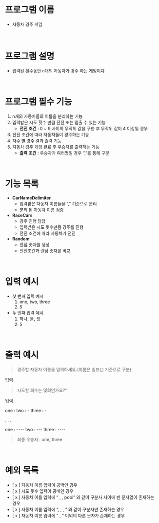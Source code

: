  <br/>

# 프로그램 이름

- 자동차 경주 게임   
  <br/>
  <br/>
# 프로그램 설명



- 입력된 횟수동안 n대의 자동차가 경주 하는 게임이다.   

 <br/>

# 프로그램 필수 기능



1. n개의 자동차들의 이름을 분리하는 기능
2. 입력받은 시도 횟수 만큼 전진 또는 멈출 수 있는 기능
    - **전진 조건** :  0 ~  9 사이의 무작위 값을 구한 후 무작위 값이 4 이상일 경우
3. 전진 조건에 따라 자동차들이 경주하는 기능
4. 차수 별 경주 결과 출력 기능
5. 자동차 경주 게임 완료 후 우승자를 출력하는 기능
    - **출력 조건** : 우승자가 여러명일 경우 “,”를 통해 구분   


 <br/>

# 기능 목록


- **CarNameDelimiter**
    - 입력받은 자동차 이름들을 “,” 기준으로 분리
    - 분리 된 자동차 이름 검증
- **RaceCars**
    - 경주 진행 담당
    - 입력받은 시도 횟수만큼 경주를 진행
    - 전진 조건에 따라 자동차가 전진
- **Random**
    - 랜덤 숫자를 생성
    - 전진조건과 랜덤 숫자를 비교   


 <br/> 

# 입력 예시



- 첫 번째 입력 예시
  1. one, two, three 
  2. 5
- 두 번째 입력 예시 
  1. 하나, 둘, 셋
  2. 5   

 <br/>  

# 출력 예시


>경주할 자동차 이름을 입력하세요.(이름은 쉼표(,) 기준으로 구분)

입력

>시도할 회수는 몇회인가요?"

입력

one :
two : -
three : -

. . .

one : ----
two : ---
three : ----

> 최종 우승자 : one, three   

 <br/>

# 예외 목록



- [ x ]  자동차 이름 입력이 공백인 경우
- [ x ]  시도 횟수 입력이 공배인 경우
- [ x ]  자동차 이름 입력에 “ , , pobi” 와 같이 구분자 사이에 빈 문자열이 존재하는 경우
- [ x ]  자동차 이름 입력에 “, , , “ 와 같이 구분자만 존재하는 경우
- [ x ]  자동차 이름 입력에 “ , ” 이외의 다른 문자가 존재하는 경우